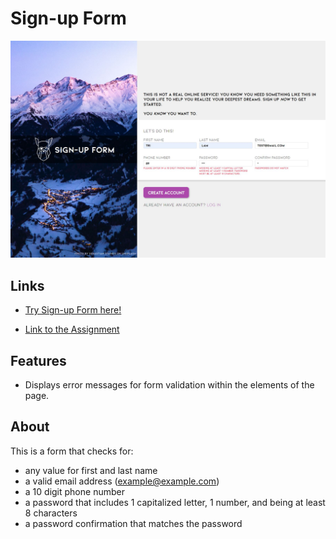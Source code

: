 # Sign-up Form
![](https://github.com/Appletri/Appletri/blob/main/assets/sign-up-form.JPG)

## Links
- [Try Sign-up Form here!](https://Appletri.github.io/sign-up-form/)

- [Link to the Assignment](https://www.theodinproject.com/paths/full-stack-javascript/courses/intermediate-html-and-css/lessons/sign-up-form)

## Features
- Displays error messages for form validation within the elements of the page.

## About
This is a form that checks for:
  - any value for first and last name
  - a valid email address (example@example.com)
  - a 10 digit phone number
  - a password that includes 1 capitalized letter, 1 number, and being at least 8 characters
  - a password confirmation that matches the password
